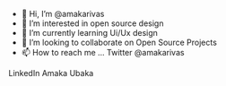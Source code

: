- 👋 Hi, I’m @amakarivas
- 👀 I’m interested in open source design 
- 🌱 I’m currently learning Ui/Ux design
- 💞️ I’m looking to collaborate on Open Source Projects 
- 📫 How to reach me ...
Twitter @amakarivas

LinkedIn Amaka Ubaka
<!---
amakarivas/amakarivas is a ✨ special ✨ repository because its `README.md` (this file) appears on your GitHub profile.
You can click the Preview link to take a look at your changes.
--->
